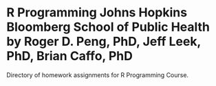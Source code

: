 R Programming
Johns Hopkins Bloomberg School of Public Health
by Roger D. Peng, PhD, Jeff Leek, PhD, Brian Caffo, PhD
===========

Directory of homework assignments for R Programming Course.
